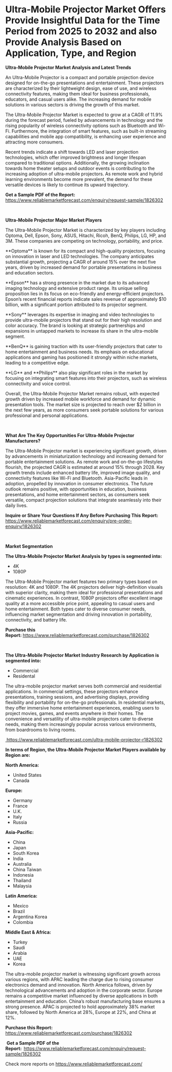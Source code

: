 <p><h1>Ultra-Mobile Projector Market Offers Provide Insightful Data for the Time Period from 2025 to 2032 and also Provide Analysis Based on Application, Type, and Region</h1></p><p><strong>Ultra-Mobile Projector Market Analysis and Latest Trends</strong></p>
<p><p>An Ultra-Mobile Projector is a compact and portable projection device designed for on-the-go presentations and entertainment. These projectors are characterized by their lightweight design, ease of use, and wireless connectivity features, making them ideal for business professionals, educators, and casual users alike. The increasing demand for mobile solutions in various sectors is driving the growth of this market.</p><p>The Ultra-Mobile Projector Market is expected to grow at a CAGR of 11.9% during the forecast period, fueled by advancements in technology and the rising popularity of wireless connectivity options such as Bluetooth and Wi-Fi. Furthermore, the integration of smart features, such as built-in streaming capabilities and mobile app compatibility, is enhancing user experience and attracting more consumers.</p><p>Recent trends indicate a shift towards LED and laser projection technologies, which offer improved brightness and longer lifespan compared to traditional options. Additionally, the growing inclination towards home theater setups and outdoor events is contributing to the increasing adoption of ultra-mobile projectors. As remote work and hybrid learning environments become more prevalent, the demand for these versatile devices is likely to continue its upward trajectory.</p></p>
<p><strong>Get a Sample PDF of the Report:&nbsp;</strong> <a href="https://www.reliablemarketforecast.com/enquiry/request-sample/1826302?utm_campaign=3225&utm_medium=2&utm_source=Github&utm_content=ia&utm_term=26032025&utm_id=ultra-mobile-projector">https://www.reliablemarketforecast.com/enquiry/request-sample/1826302</a></p>
<p>&nbsp;</p>
<p><strong>Ultra-Mobile Projector Major Market Players</strong></p>
<p><p>The Ultra-Mobile Projector Market is characterized by key players including Optoma, Dell, Epson, Sony, ASUS, Hitachi, Ricoh, BenQ, Philips, LG, HP, and 3M. These companies are competing on technology, portability, and price.</p><p>**Optoma** is known for its compact and high-quality projectors, focusing on innovation in laser and LED technologies. The company anticipates substantial growth, projecting a CAGR of around 15% over the next five years, driven by increased demand for portable presentations in business and education sectors.</p><p>**Epson** has a strong presence in the market due to its advanced imaging technology and extensive product range. Its unique selling proposition lies in its focus on eco-friendly and energy-efficient projectors. Epson’s recent financial reports indicate sales revenue of approximately $10 billion, with a significant portion attributed to its projector segment.</p><p>**Sony** leverages its expertise in imaging and video technologies to provide ultra-mobile projectors that stand out for their high resolution and color accuracy. The brand is looking at strategic partnerships and expansions in untapped markets to increase its share in the ultra-mobile segment.</p><p>**BenQ** is gaining traction with its user-friendly projectors that cater to home entertainment and business needs. Its emphasis on educational applications and gaming has positioned it strongly within niche markets, leading to a competitive edge. </p><p>**LG** and **Philips** also play significant roles in the market by focusing on integrating smart features into their projectors, such as wireless connectivity and voice control. </p><p>Overall, the Ultra-Mobile Projector Market remains robust, with expected growth driven by increased mobile workforce and demand for dynamic presentation tools. The market size is projected to reach over $2 billion in the next few years, as more consumers seek portable solutions for various professional and personal applications.</p></p>
<p>&nbsp;</p>
<p><strong>What Are The Key Opportunities For Ultra-Mobile Projector Manufacturers?</strong></p>
<p><p>The Ultra-Mobile Projector market is experiencing significant growth, driven by advancements in miniaturization technology and increasing demand for portable entertainment solutions. As remote work and on-the-go lifestyles flourish, the projected CAGR is estimated at around 15% through 2028. Key growth trends include enhanced battery life, improved image quality, and connectivity features like Wi-Fi and Bluetooth. Asia-Pacific leads in adoption, propelled by innovation in consumer electronics. The future outlook remains positive, with opportunities in education, business presentations, and home entertainment sectors, as consumers seek versatile, compact projection solutions that integrate seamlessly into their daily lives.</p></p>
<p><strong>Inquire or Share Your Questions If Any Before Purchasing This Report:</strong> <a href="https://www.reliablemarketforecast.com/enquiry/pre-order-enquiry/1826302?utm_campaign=3225&utm_medium=2&utm_source=Github&utm_content=ia&utm_term=26032025&utm_id=ultra-mobile-projector">https://www.reliablemarketforecast.com/enquiry/pre-order-enquiry/1826302</a></p>
<p>&nbsp;</p>
<p><strong>Market Segmentation</strong></p>
<p><strong>The Ultra-Mobile Projector Market Analysis by types is segmented into:</strong></p>
<p><ul><li>4K</li><li>1080P</li></ul></p>
<p><p>The Ultra-Mobile Projector market features two primary types based on resolution: 4K and 1080P. The 4K projectors deliver high-definition visuals with superior clarity, making them ideal for professional presentations and cinematic experiences. In contrast, 1080P projectors offer excellent image quality at a more accessible price point, appealing to casual users and home entertainment. Both types cater to diverse consumer needs, influencing market segmentation and driving innovation in portability, connectivity, and battery life.</p></p>
<p><strong>Purchase this Report:&nbsp;</strong><a href="https://www.reliablemarketforecast.com/purchase/1826302?utm_campaign=3225&utm_medium=2&utm_source=Github&utm_content=ia&utm_term=26032025&utm_id=ultra-mobile-projector">https://www.reliablemarketforecast.com/purchase/1826302</a></p>
<p>&nbsp;</p>
<p><strong>The Ultra-Mobile Projector Market Industry Research by Application is segmented into:</strong></p>
<p><ul><li>Commercial</li><li>Residental</li></ul></p>
<p><p>The ultra-mobile projector market serves both commercial and residential applications. In commercial settings, these projectors enhance presentations, training sessions, and advertising displays, providing flexibility and portability for on-the-go professionals. In residential markets, they offer immersive home entertainment experiences, enabling users to project movies, games, and events anywhere in their homes. The convenience and versatility of ultra-mobile projectors cater to diverse needs, making them increasingly popular across various environments, from boardrooms to living rooms.</p></p>
<p><a href="https://www.reliablemarketforecast.com/ultra-mobile-projector-r1826302?utm_campaign=3225&utm_medium=2&utm_source=Github&utm_content=ia&utm_term=26032025&utm_id=ultra-mobile-projector">&nbsp;https://www.reliablemarketforecast.com/ultra-mobile-projector-r1826302</a></p>
<p><strong>In terms of Region, the Ultra-Mobile Projector Market Players available by Region are:</strong></p>
<p>
    <p> <strong> North America: </strong>
        <ul>
            <li>United States</li>
            <li>Canada</li>
        </ul>
        </p> 
    <p> <strong> Europe: </strong>
        <ul>
            <li>Germany</li>
            <li>France</li>
            <li>U.K.</li>
            <li>Italy</li>
            <li>Russia</li>
        </ul>
        </p> 
    <p> <strong> Asia-Pacific: </strong>
        <ul>
            <li>China</li>
            <li>Japan</li>
            <li>South Korea</li>
            <li>India</li>
            <li>Australia</li>
            <li>China Taiwan</li>
            <li>Indonesia</li>
            <li>Thailand</li>
            <li>Malaysia</li>
        </ul>
        </p> 
    <p> <strong> Latin America: </strong>
        <ul>
            <li>Mexico</li>
            <li>Brazil</li>
            <li>Argentina Korea</li>
            <li>Colombia</li>
        </ul>
        </p> 
    <p> <strong> Middle East & Africa: </strong>
        <ul>
            <li>Turkey</li>
            <li>Saudi</li>
            <li>Arabia</li>
            <li>UAE</li>
            <li>Korea</li>
        </ul>
    </p>
    </p>
<p><p>The ultra-mobile projector market is witnessing significant growth across various regions, with APAC leading the charge due to rising consumer electronics demand and innovation. North America follows, driven by technological advancements and adoption in the corporate sector. Europe remains a competitive market influenced by diverse applications in both entertainment and education. China’s robust manufacturing base ensures a strong presence. APAC is projected to hold approximately 38% market share, followed by North America at 28%, Europe at 22%, and China at 12%.</p></p>
<p><strong>Purchase this Report: </strong><a href="https://www.reliablemarketforecast.com/purchase/1826302?utm_campaign=3225&utm_medium=2&utm_source=Github&utm_content=ia&utm_term=26032025&utm_id=ultra-mobile-projector">https://www.reliablemarketforecast.com/purchase/1826302</a></p>
<p>&nbsp;<strong>Get a Sample PDF of the Report:&nbsp;&nbsp;</strong><a href="https://www.reliablemarketforecast.com/enquiry/request-sample/1826302?utm_campaign=3225&utm_medium=2&utm_source=Github&utm_content=ia&utm_term=26032025&utm_id=ultra-mobile-projector">https://www.reliablemarketforecast.com/enquiry/request-sample/1826302</a></p>
<p><strong></strong></p>
<p>Check more reports on <a href="https://www.reliablemarketforecast.com/?utm_campaign=3225&utm_medium=2&utm_source=Github&utm_content=ia&utm_term=26032025&utm_id=ultra-mobile-projector">https://www.reliablemarketforecast.com/</a></p>